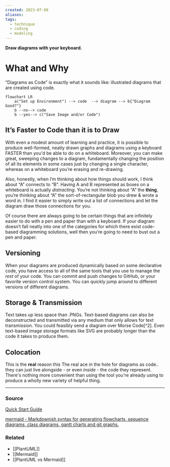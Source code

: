 ```yaml
---
created: 2023-07-08
aliases: 
tags:
  - technique
  - coding
  - modeling
---
```

**Draw diagrams with your keyboard.**

# What and Why

“Diagrams as Code” is exactly what it sounds like: illustrated diagrams that are created using code.

```mermaid
flowchart LR
	a("Set up Environment") -->	code  --> diagram --> b{"Diagram Good?"}
	b --no--> code
	b --yes--> c("Save Image and/or Code")
```

## It’s Faster to Code than it is to Draw

With even a modest amount of learning and practice, it is possible to produce well-formed, neatly drawn graphs and diagrams using a keyboard FASTER than you'd be able to do on a whiteboard. Moreover, you can make great, sweeping changes to a diagram, fundamentally changing the position of all its elements in some cases just by changing a single character, whereas on a whiteboard you’re erasing and re-drawing.

Also, honestly, when I’m thinking about how things should work, I think about “A” connects to “B”. Having A and B represented as boxes on a whiteboard is actually *distracting*. You’re not thinking about “A” the **thing**, you’re thinking about “A” the sort-of-rectangular blob you drew & wrote a word in. I find it easier to simply write out a list of connections and let the diagram draw those connections for you.

Of course there are always going to be certain things that are infinitely easier to do with a pen and paper than with a keyboard. If your diagram doesn’t fall neatly into one of the categories for which there exist code-based diagramming solutions, well then you’re going to need to bust out a pen and paper.

## Versioning

When your diagrams are produced dynamically based on some declarative code, you have access to all of the same tools that you use to manage the *rest* of your code. You can commit and push changes to GitHub, or your favorite version control system. You can quickly jump around to different versions of different diagrams.

## Storage & Transmission

Text takes up less space than .PNGs. Text-based diagrams can also be deconstructed and transmitted via any medium that only allows for text transmission. You could feasibly send a diagram over Morse Code[^2]. Even text-based image storage formats like SVG are probably longer than the code it takes to produce them. 

## Colocation

This is the **real** reason this The real ace in the hole for diagrams as code.. they can just live alongside - or even *inside* - the code they represent. There's nothing more convenient than using the tool you're already using to produce a wholly new variety of helpful thing.

---
### Source

[Quick Start Guide](https://plantuml.com/starting)

[mermaid - Markdownish syntax for generating flowcharts, sequence diagrams, class diagrams, gantt charts and git graphs.](https://mermaid-js.github.io/mermaid/#/n00b-gettingStarted)

### Related
- [[PlantUML]] 
- [[Mermaid]] 
- [[PlantUML vs Mermaid]]
